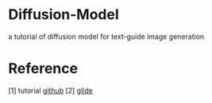 # Diffusion-Model
a tutorial of diffusion model for text-guide image generation


# Reference 


[1] tutorial [github](https://github.com/acids-ircam/diffusion_models/)
[2] [glide](https://github.com/openai/glide-text2im)
